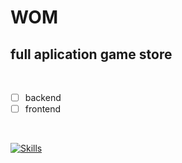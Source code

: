 # WOM
## full aplication game store

<br>

- [ ] backend
- [ ] frontend

<br>

[![Skills](https://skillicons.dev/icons?i=next,typescript,styledcomponents,graphql,jest)](https://skillicons.dev)
